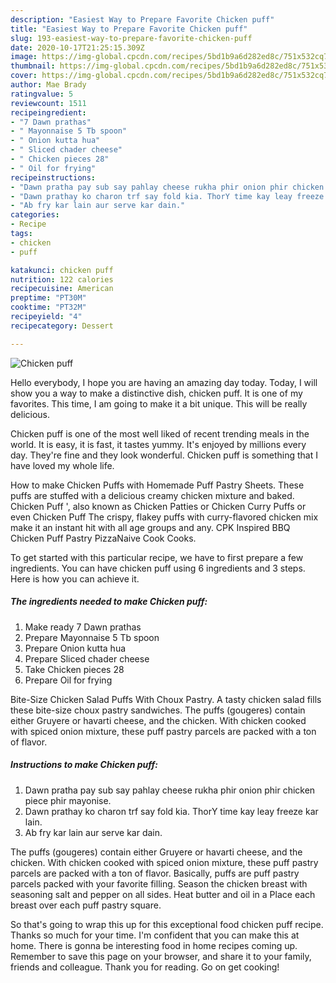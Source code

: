 ```yaml
---
description: "Easiest Way to Prepare Favorite Chicken puff"
title: "Easiest Way to Prepare Favorite Chicken puff"
slug: 193-easiest-way-to-prepare-favorite-chicken-puff
date: 2020-10-17T21:25:15.309Z
image: https://img-global.cpcdn.com/recipes/5bd1b9a6d282ed8c/751x532cq70/chicken-puff-recipe-main-photo.jpg
thumbnail: https://img-global.cpcdn.com/recipes/5bd1b9a6d282ed8c/751x532cq70/chicken-puff-recipe-main-photo.jpg
cover: https://img-global.cpcdn.com/recipes/5bd1b9a6d282ed8c/751x532cq70/chicken-puff-recipe-main-photo.jpg
author: Mae Brady
ratingvalue: 5
reviewcount: 1511
recipeingredient:
- "7 Dawn prathas"
- " Mayonnaise 5 Tb spoon"
- " Onion kutta hua"
- " Sliced chader cheese"
- " Chicken pieces 28"
- " Oil for frying"
recipeinstructions:
- "Dawn pratha pay sub say pahlay cheese rukha phir onion phir chicken piece phir mayonise."
- "Dawn prathay ko charon trf say fold kia. ThorY time kay leay freeze kar lain."
- "Ab fry kar lain aur serve kar dain."
categories:
- Recipe
tags:
- chicken
- puff

katakunci: chicken puff 
nutrition: 122 calories
recipecuisine: American
preptime: "PT30M"
cooktime: "PT32M"
recipeyield: "4"
recipecategory: Dessert

---
```



![Chicken puff](https://img-global.cpcdn.com/recipes/5bd1b9a6d282ed8c/751x532cq70/chicken-puff-recipe-main-photo.jpg)

Hello everybody, I hope you are having an amazing day today. Today, I will show you a way to make a distinctive dish, chicken puff. It is one of my favorites. This time, I am going to make it a bit unique. This will be really delicious.

Chicken puff is one of the most well liked of recent trending meals in the world. It is easy, it is fast, it tastes yummy. It's enjoyed by millions every day. They're fine and they look wonderful. Chicken puff is something that I have loved my whole life.

How to make Chicken Puffs with Homemade Puff Pastry Sheets. These puffs are stuffed with a delicious creamy chicken mixture and baked. Chicken Puff &#39;, also known as Chicken Patties or Chicken Curry Puffs or even Chicken Puff The crispy, flakey puffs with curry-flavored chicken mix make it an instant hit with all age groups and any. CPK Inspired BBQ Chicken Puff Pastry PizzaNaive Cook Cooks.


To get started with this particular recipe, we have to first prepare a few ingredients. You can have chicken puff using 6 ingredients and 3 steps. Here is how you can achieve it.

<!--inarticleads1-->

##### The ingredients needed to make Chicken puff:

1. Make ready 7 Dawn prathas
1. Prepare  Mayonnaise 5 Tb spoon
1. Prepare  Onion kutta hua
1. Prepare  Sliced chader cheese
1. Take  Chicken pieces 28
1. Prepare  Oil for frying


Bite-Size Chicken Salad Puffs With Choux Pastry. A tasty chicken salad fills these bite-size choux pastry sandwiches. The puffs (gougeres) contain either Gruyere or havarti cheese, and the chicken. With chicken cooked with spiced onion mixture, these puff pastry parcels are packed with a ton of flavor. 

<!--inarticleads2-->

##### Instructions to make Chicken puff:

1. Dawn pratha pay sub say pahlay cheese rukha phir onion phir chicken piece phir mayonise.
1. Dawn prathay ko charon trf say fold kia. ThorY time kay leay freeze kar lain.
1. Ab fry kar lain aur serve kar dain.


The puffs (gougeres) contain either Gruyere or havarti cheese, and the chicken. With chicken cooked with spiced onion mixture, these puff pastry parcels are packed with a ton of flavor. Basically, puffs are puff pastry parcels packed with your favorite filling. Season the chicken breast with seasoning salt and pepper on all sides. Heat butter and oil in a Place each breast over each puff pastry square. 

So that's going to wrap this up for this exceptional food chicken puff recipe. Thanks so much for your time. I'm confident that you can make this at home. There is gonna be interesting food in home recipes coming up. Remember to save this page on your browser, and share it to your family, friends and colleague. Thank you for reading. Go on get cooking!
